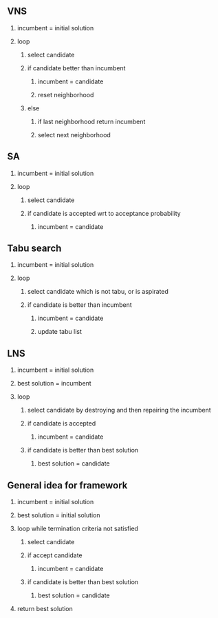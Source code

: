 ## VNS

1. incumbent = initial solution

2. loop
   
   1. select candidate
   
   2. if candidate better than incumbent
      
      1. incumbent = candidate
      
      2. reset neighborhood
   
   3. else
      
      1. if last neighborhood return incumbent
      
      2. select next neighborhood

## SA

1. incumbent = initial solution

2. loop
   
   1. select candidate
   
   2. if candidate is accepted wrt to acceptance probability
      
      1. incumbent = candidate

## Tabu search

1. incumbent = initial solution

2. loop
   
   1. select candidate which is not tabu, or is aspirated
   
   2. if candidate is better than incumbent
      
      1. incumbent = candidate
      
      2. update tabu list

## LNS

1. incumbent = initial solution

2. best solution = incumbent

3. loop
   
   1. select candidate by destroying and then repairing the incumbent
   
   2. if candidate is accepted
      
      1. incumbent = candidate
   
   3. if candidate is better than best solution
      
      1. best solution = candidate

## General idea for framework

1. incumbent = initial solution

2. best solution = initial solution

3. loop while termination criteria not satisfied
   
   1. select candidate
   
   2. if accept candidate
      
      1. incumbent = candidate
   
   3. if candidate is better than best solution
      
      1. best solution = candidate

4. return best solution
